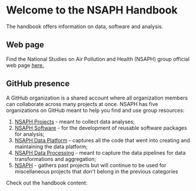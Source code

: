 # Welcome to the NSAPH Handbook 

The handbook offers information on data, software and analysis.

## Web page

Find the National Studies on Air Pollution and Health (NSAPH) group official web page [here.](https://www.hsph.harvard.edu/nsaph/)

## GitHub presence

A GitHub organization is a shared account where all organization members can collaborate across many projects at once. NSAPH has five organizations on GitHub meant to help you find and use group resources:

1. [NSAPH Projects](https://github.com/NSAPH-Projects) - meant to collect data analyses; 
2. [NSAPH Software](https://github.com/orgs/NSAPH-Software) - for the development of reusable software packages for analysis; 
3. [NSAPH Data Platform](https://github.com/NSAPH-Data-Platform) - captures all the code that went into creating and maintaining the data platform; 
4. [NSAPH Data Processing](https://github.com/NSAPH-Data-Processing) - meant to capture the data pipelines for data transformations and aggregation;
5. [NSAPH](https://github.com/NSAPH) - gathers past projects but will continue to be used for miscellaneous projects that don't belong in the previous categories


Check out the handbook content:

```{tableofcontents}
```
